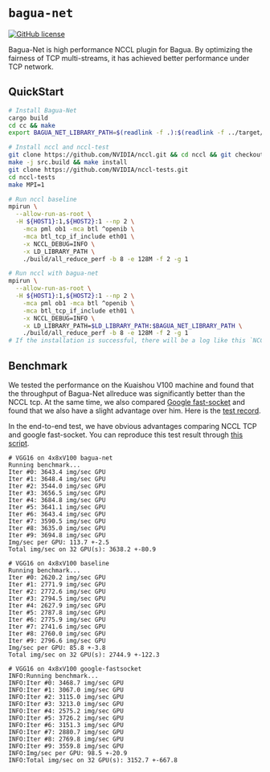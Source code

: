 `bagua-net`
=====

[![GitHub license](https://img.shields.io/github/license/BaguaSys/bagua-core)](https://github.com/BaguaSys/bagua-core/blob/master/LICENSE)

Bagua-Net is high performance NCCL plugin for Bagua. By optimizing the fairness of TCP multi-streams, it has achieved better performance under TCP network.

## QuickStart

```bash
# Install Bagua-Net
cargo build
cd cc && make
export BAGUA_NET_LIBRARY_PATH=$(readlink -f .):$(readlink -f ../target/debug)

# Install nccl and nccl-test
git clone https://github.com/NVIDIA/nccl.git && cd nccl && git checkout v2.10.3-1
make -j src.build && make install
git clone https://github.com/NVIDIA/nccl-tests.git
cd nccl-tests
make MPI=1

# Run nccl baseline
mpirun \
  --allow-run-as-root \
  -H ${HOST1}:1,${HOST2}:1 --np 2 \
    -mca pml ob1 -mca btl ^openib \
    -mca btl_tcp_if_include eth01 \
    -x NCCL_DEBUG=INFO \
    -x LD_LIBRARY_PATH \
    ./build/all_reduce_perf -b 8 -e 128M -f 2 -g 1

# Run nccl with bagua-net
mpirun \
  --allow-run-as-root \
  -H ${HOST1}:1,${HOST2}:1 --np 2 \
    -mca pml ob1 -mca btl ^openib \
    -mca btl_tcp_if_include eth01 \
    -x NCCL_DEBUG=INFO \
    -x LD_LIBRARY_PATH=$LD_LIBRARY_PATH:$BAGUA_NET_LIBRARY_PATH \
    ./build/all_reduce_perf -b 8 -e 128M -f 2 -g 1
# If the installation is successful, there will be a log like this `NCCL INFO Using network BaguaNet`.
```

## Benchmark

We tested the performance on the Kuaishou V100 machine and found that the throughput of Bagua-Net allreduce was significantly better than the NCCL tcp. At the same time, we also compared [Google fast-socket](https://cloud.google.com/compute/docs/gpus/optimize-gpus#fast-socket) and found that we also have a slight advantage over him. Here is the [test record](https://gist.github.com/shjwudp/9eb08bbaf46d9b12239aa62a54d35a48).

In the end-to-end test, we have obvious advantages comparing NCCL TCP and google fast-socket. You can reproduce this test result through [this script](https://github.com/BaguaSys/examples/blob/main/benchmark/synthetic_benchmark.py).

```
# VGG16 on 4x8xV100 bagua-net
Running benchmark...
Iter #0: 3643.4 img/sec GPU
Iter #1: 3648.4 img/sec GPU
Iter #2: 3544.0 img/sec GPU
Iter #3: 3656.5 img/sec GPU
Iter #4: 3684.8 img/sec GPU
Iter #5: 3641.1 img/sec GPU
Iter #6: 3643.4 img/sec GPU
Iter #7: 3590.5 img/sec GPU
Iter #8: 3635.0 img/sec GPU
Iter #9: 3694.8 img/sec GPU
Img/sec per GPU: 113.7 +-2.5
Total img/sec on 32 GPU(s): 3638.2 +-80.9

# VGG16 on 4x8xV100 baseline
Running benchmark...
Iter #0: 2620.2 img/sec GPU
Iter #1: 2771.9 img/sec GPU
Iter #2: 2772.6 img/sec GPU
Iter #3: 2794.5 img/sec GPU
Iter #4: 2627.9 img/sec GPU
Iter #5: 2787.8 img/sec GPU
Iter #6: 2775.9 img/sec GPU
Iter #7: 2741.6 img/sec GPU
Iter #8: 2760.0 img/sec GPU
Iter #9: 2796.6 img/sec GPU
Img/sec per GPU: 85.8 +-3.8
Total img/sec on 32 GPU(s): 2744.9 +-122.3

# VGG16 on 4x8xV100 google-fastsocket
INFO:Running benchmark...
INFO:Iter #0: 3468.7 img/sec GPU
INFO:Iter #1: 3067.0 img/sec GPU
INFO:Iter #2: 3115.0 img/sec GPU
INFO:Iter #3: 3213.0 img/sec GPU
INFO:Iter #4: 2575.2 img/sec GPU
INFO:Iter #5: 3726.2 img/sec GPU
INFO:Iter #6: 3151.3 img/sec GPU
INFO:Iter #7: 2880.7 img/sec GPU
INFO:Iter #8: 2769.8 img/sec GPU
INFO:Iter #9: 3559.8 img/sec GPU
INFO:Img/sec per GPU: 98.5 +-20.9
INFO:Total img/sec on 32 GPU(s): 3152.7 +-667.8
```

